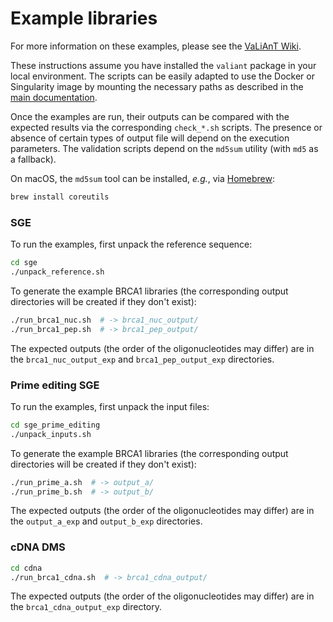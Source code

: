 # Example libraries

For more information on these examples, please see the [VaLiAnT Wiki](https://github.com/cancerit/VaLiAnT/wiki).

These instructions assume you have installed the `valiant` package in your local environment. The scripts can be easily adapted to use the Docker or Singularity image by mounting the necessary paths as described in the [main documentation](../README.md).

Once the examples are run, their outputs can be compared with the expected results via the corresponding `check_*.sh` scripts. The presence or absence of certain types of output file will depend on the execution parameters. The validation scripts depend on the `md5sum` utility (with `md5` as a fallback).

On macOS, the `md5sum` tool can be installed, *e.g.*, via [Homebrew](https://brew.sh/):

```sh
brew install coreutils
```

### SGE

To run the examples, first unpack the reference sequence:

```sh
cd sge
./unpack_reference.sh
```

To generate the example BRCA1 libraries (the corresponding output directories will be created if they don't exist):

```sh
./run_brca1_nuc.sh  # -> brca1_nuc_output/
./run_brca1_pep.sh  # -> brca1_pep_output/
```

The expected outputs (the order of the oligonucleotides may differ) are in the `brca1_nuc_output_exp` and `brca1_pep_output_exp` directories.

### Prime editing SGE

To run the examples, first unpack the input files:

```sh
cd sge_prime_editing
./unpack_inputs.sh
```

To generate the example BRCA1 libraries (the corresponding output directories will be created if they don't exist):

```sh
./run_prime_a.sh  # -> output_a/
./run_prime_b.sh  # -> output_b/
```

The expected outputs (the order of the oligonucleotides may differ) are in the `output_a_exp` and `output_b_exp` directories.

### cDNA DMS

```sh
cd cdna
./run_brca1_cdna.sh  # -> brca1_cdna_output/
```

The expected outputs (the order of the oligonucleotides may differ) are in the `brca1_cdna_output_exp` directory.
